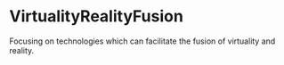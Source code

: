 # VirtualityRealityFusion
Focusing on technologies which can facilitate the fusion of virtuality and reality.
